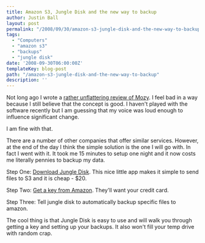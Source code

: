 ```yaml
---
title: Amazon S3, Jungle Disk and the new way to backup
author: Justin Ball
layout: post
permalink: "/2008/09/30/amazon-s3-jungle-disk-and-the-new-way-to-backup/"
tags:
  - "Computers"
  - "amazon s3"
  - "backups"
  - "jungle disk"
date: '2008-09-30T06:00:00Z'
templateKey: blog-post
path: "/amazon-s3-jungle-disk-and-the-new-way-to-backup"
description: ''
---
```


Not long ago I wrote a [rather unflattering review of Mozy][1]. I feel bad in a way because I still believe that the concept is good. I haven't played with the software recently but I am guessing that my voice was loud enough to influence significant change.

 [1]: http://www.justinball.com/2008/02/22/mozycom-and-their-backup-software-is-shit/

I am fine with that.

There are a number of other companies that offer similar services. However, at the end of the day I think the simple solution is the one I will go with. In fact I went with it. It took me 15 minutes to setup one night and it now costs me literally pennies to backup my data.

Step One:
[Download Jungle Disk][2]. This nice little app makes it simple to send files to S3 and it is cheap - $20.

 [2]: http://www.jungledisk.com/index.aspx

Step Two:
[Get a key from Amazon][3]. They'll want your credit card.

 [3]: http://aws.amazon.com/

Step Three:
Tell jungle disk to automatically backup specific files to amazon.

The cool thing is that Jungle Disk is easy to use and will walk you through getting a key and setting up your backups. It also won't fill your temp drive with random crap.
